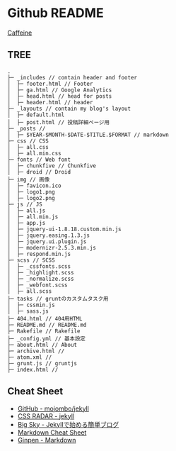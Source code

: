 # Github README

 [Caffeine](http://zypeh.github.com/ 'Caffeine')

## TREE

	.
	├─ _includes // contain header and footer
	│  ├─ footer.html // Footer
	│  ├─ ga.html // Google Analytics
	│  ├─ head.html // head for posts
	│  ├─ header.html // header
	├─ _layouts // contain my blog's layout
	│  ├─ default.html 
	│  ├─ post.html // 投稿詳細ページ用
	├─ _posts // 
	│  ├─ $YEAR-$MONTH-$DATE-$TITLE.$FORMAT // markdown
	├─ css // CSS
	│  ├─ all.css
	│  ├─ all.min.css
	├─ fonts // Web font
	│  ├─ chunkfive // Chunkfive 
	│  ├─ droid // Droid 
	├─ img // 画像
	│  ├─ favicon.ico
	│  ├─ logo1.png
	│  ├─ logo2.png
	├─ js // JS
	│  ├─ all.js
	│  ├─ all.min.js
	│  ├─ app.js
	│  ├─ jquery-ui-1.8.18.custom.min.js
	│  ├─ jquery.easing.1.3.js
	│  ├─ jquery.ui.plugin.js
	│  ├─ modernizr-2.5.3.min.js
	│  ├─ respond.min.js
	├─ scss // SCSS
	│  ├─ _cssfonts.scss
	│  ├─ _highlight.scss
	│  ├─ _normalize.scss
	│  ├─ _webfont.scss
	│  ├─ all.scss
	├─ tasks // gruntのカスタムタスク用
	│  ├─ cssmin.js
	│  ├─ sass.js
	├─ 404.html // 404用HTML
	├─ README.md // README.md
	├─ Rakefile // Rakefile
	├─ _config.yml // 基本設定
	├─ about.html // About
	├─ archive.html // 
	├─ atom.xml // 
	├─ grunt.js // gruntjs
	├─ index.html //

## Cheat Sheet
* [GitHub - mojombo/jekyll](https://github.com/mojombo/jekyll 'GitHub - mojombo/jekyll')
* [CSS RADAR - jekyll](http://css.studiomohawk.com/jekyll/2011/06/11/jekyll/ 'CSS RADAR - jekyll')
* [Big Sky - Jekyllで始める簡単ブログ](http://mattn.kaoriya.net/software/lang/ruby/20090409185248.htm 'Big Sky - Jekyllで始める簡単ブログ')
* [Markdown Cheat Sheet](http://support.mashery.com/docs/customizing_your_portal/Markdown_Cheat_Sheet 'Markdown Cheat Sheet')
* [Ginpen - Markdown](http://ginpen.com/2011/12/02/markdown-syntax/ 'Ginpen - Markdown')
